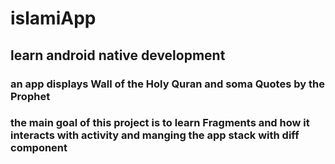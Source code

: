 # islamiApp
## learn android native development 
### an app displays Wall of the Holy Quran and soma Quotes by the Prophet
### the main goal of this project is to learn Fragments and how it interacts with activity and manging the app stack with diff component
